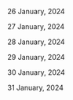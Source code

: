 26 January, 2024

27 January, 2024

28 January, 2024

29 January, 2024

30 January, 2024

31 January, 2024
